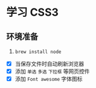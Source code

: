 
# 学习 CSS3

## 环境准备

1. `brew install node`

- [x] 当保存文件时自动刷新浏览器
- [x] 添加 `单选` `多选` `下拉框` 等网页控件
- [x] 添加 `Font awesome` 字体图标
